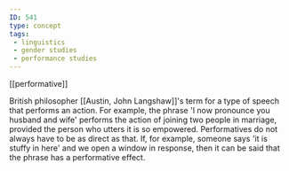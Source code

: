 ```yaml
---
ID: 541
type: concept
tags: 
 - linguistics
 - gender studies
 - performance studies
---
```


[[performative]]

 British
philosopher [[Austin, John Langshaw]]'s term for a type
of speech that performs an action. For example, the phrase 'I now
pronounce you husband and wife' performs the action of joining two
people in marriage, provided the person who utters it is so empowered.
Performatives do not always have to be as direct as that. If, for
example, someone says 'it is stuffy in here' and we open a window in
response, then it can be said that the phrase has a performative effect.
